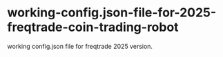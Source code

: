 # working-config.json-file-for-2025-freqtrade-coin-trading-robot
working config.json file for freqtrade 2025 version. 

